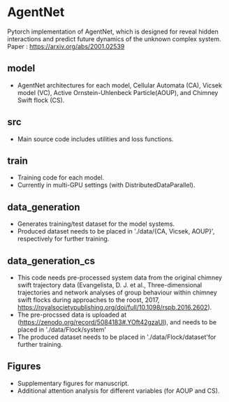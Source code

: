# AgentNet
Pytorch implementation of AgentNet, which is designed for reveal hidden interactions and predict future dynamics of the unknown complex system.
Paper : https://arxiv.org/abs/2001.02539

## model
- AgentNet architectures for each model, Cellular Automata (CA), Vicsek model (VC), Active Ornstein-Uhlenbeck Particle(AOUP), and Chimney Swift flock (CS). 

## src
- Main source code includes utilities and loss functions.

## train
- Training code for each model.
- Currently in multi-GPU settings (with DistributedDataParallel).

## data_generation
- Generates training/test dataset for the model systems.
- Produced dataset needs to be placed in './data/{CA, Vicsek, AOUP}', respectively for further training.

## data_generation_cs
 - This code needs pre-processed system data from the original chimney swift trajectory data (Evangelista, D. J. et al., Three-dimensional trajectories and network analyses of group behaviour within chimney swift flocks during approaches to the roost, 2017, https://royalsocietypublishing.org/doi/full/10.1098/rspb.2016.2602). 
- The pre-procssed data is uploaded at (https://zenodo.org/record/5084183#.YOft42gzaUl), and needs to be placed in './data/Flock/system'
- The produced dataset needs to be placed in './data/Flock/dataset'for further training.

## Figures
- Supplementary figures for manuscript. 
- Additional attention analysis for different variables (for AOUP and CS).
